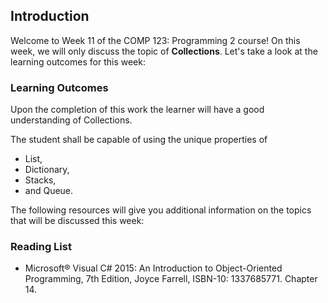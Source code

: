 ## Introduction

Welcome to Week 11 of the COMP 123: Programming 2 course!
On this week, we will only discuss the topic of **Collections**.
Let's take a look at the learning outcomes for this week:

### Learning Outcomes

Upon the completion of this work the learner will have a good understanding of Collections.

The student shall be capable of using the unique properties of 
- List, 
- Dictionary, 
- Stacks, 
- and Queue.

The following resources will give you additional information on the topics that will be discussed this week:

### Reading List

- Microsoft® Visual C# 2015: An Introduction to Object-Oriented Programming, 7th Edition, Joyce Farrell, ISBN-10: 1337685771. Chapter 14.